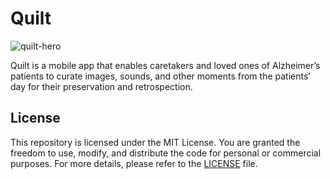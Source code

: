 # Quilt

![quilt-hero](https://github.com/user-attachments/assets/17f7e52f-de78-4287-8f19-546b4d0c82c5)

Quilt is a mobile app that enables caretakers and loved ones of Alzheimer’s patients to curate images, sounds, and other moments from the patients’ day for their preservation and retrospection. 

## License

This repository is licensed under the MIT License. You are granted the freedom to use, modify, and distribute the code for personal or commercial purposes. For more details, please refer to the [LICENSE](https://github.com/abdeliibrahim/quilt/main/LICENSE) file.
